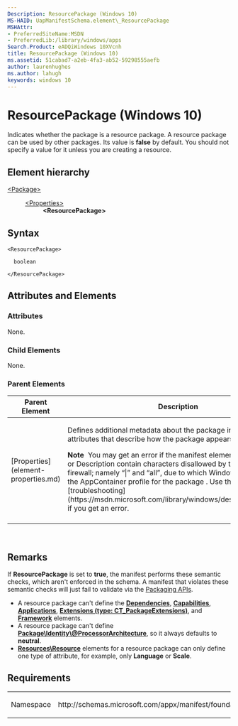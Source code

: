 ```yaml
---
Description: ResourcePackage (Windows 10)
MS-HAID: UapManifestSchema.element\_ResourcePackage
MSHAttr:
- PreferredSiteName:MSDN
- PreferredLib:/library/windows/apps
Search.Product: eADQiWindows 10XVcnh
title: ResourcePackage (Windows 10)
ms.assetid: 51cabad7-a2eb-4fa3-ab52-59298555aefb
author: laurenhughes
ms.author: lahugh
keywords: windows 10
---
```


# ResourcePackage (Windows 10)


Indicates whether the package is a resource package. A resource package can be used by other packages. Its value is **false** by default. You should not specify a value for it unless you are creating a resource.

## Element hierarchy

<dl>
<dt><a href="element-package.md">&lt;Package&gt;</a></dt>
<dd>
<dl>
<dt><a href="element-properties.md">&lt;Properties&gt;</a></dt>
<dd><b>&lt;ResourcePackage&gt;</b></dd>
</dl>
</dd>
</dl>

## Syntax

``` syntax
<ResourcePackage>

  boolean

</ResourcePackage>
```

## Attributes and Elements


### Attributes

None.

### Child Elements

None.

### Parent Elements

<table>
<colgroup>
<col width="50%" />
<col width="50%" />
</colgroup>
<thead>
<tr class="header">
<th>Parent Element</th>
<th>Description</th>
</tr>
</thead>
<tbody>
<tr class="odd">
<td>[Properties](element-properties.md)</td>
<td><p>Defines additional metadata about the package including attributes that describe how the package appears to users.</p>
<div class="alert">
<strong>Note</strong>  You may get an error if the manifest elements DisplayName or Description contain characters disallowed by the Windows firewall; namely “|” and “all”, due to which Windows fails to create the AppContainer profile for the package . Use this reference for [troubleshooting](https://msdn.microsoft.com/library/windows/desktop/hh973484) if you get an error.
</div>
<div>
 
</div></td>
</tr>
</tbody>
</table>

 

## Remarks

If **ResourcePackage** is set to **true**, the manifest performs these semantic checks, which aren't enforced in the schema. A manifest that violates these semantic checks will just fail to validate via the [Packaging APIs](https://msdn.microsoft.com/library/windows/desktop/hh446766).

-   A resource package can't define the [**Dependencies**](element-dependencies.md), [**Capabilities**](element-capabilities.md), [**Applications**](element-applications.md), [**Extensions (type: CT\_PackageExtensions)**](element-extensions.md), and [**Framework**](element-framework.md) elements.
-   A resource package can't define [**Package\\Identity\\@ProcessorArchitecture**](element-identity.md), so it always defaults to **neutral**.
-   [**Resources\\Resource**](element-resource.md) elements for a resource package can only define one type of attribute, for example, only **Language** or **Scale**.

## Requirements

<table>
<colgroup>
<col width="50%" />
<col width="50%" />
</colgroup>
<tbody>
<tr class="odd">
<td><p>Namespace</p></td>
<td><p>http://schemas.microsoft.com/appx/manifest/foundation/windows10</p></td>
</tr>
</tbody>
</table>

 

 



